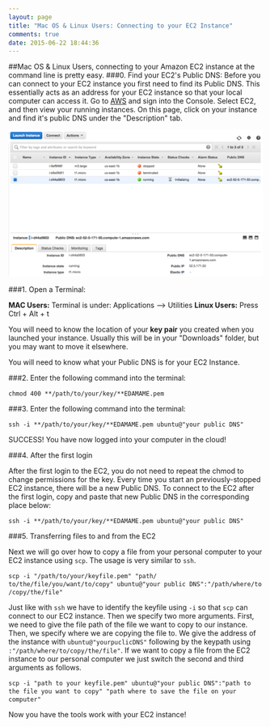 ```yaml
---
layout: page
title: "Mac OS & Linux Users: Connecting to your EC2 Instance"
comments: true
date: 2015-06-22 18:44:36
---
```


##Mac OS & Linux Users, connecting to your Amazon EC2 instance at the command line is pretty easy.
###0. Find your EC2's Public DNS:
Before you can connect to your EC2 instance you first need to find its Public DNS. This essentially acts as an address for your EC2 instance so that your local computer can access it. Go to [AWS](http://aws.amazon.com/) and sign into the Console. Select EC2, and then view your running instances. On this page, click on your instance and find it's public DNS under the "Description" tab.

![PublicDNS](../img/EC2_Public_DNS.png)

###1. Open a Terminal:

**MAC Users:** Terminal is under: Applications --> Utilities
**Linux Users:** Press Ctrl + Alt + t

You will need to know the location of your **key pair** you created when you launched your instance.  Usually this will be in your "Downloads" folder, but you may want to move it elsewhere.

You will need to know what your Public DNS is for your EC2 Instance.

###2. Enter the following command into the terminal:

```
chmod 400 **/path/to/your/key/**EDAMAME.pem
```

###3. Enter the following command into the terminal:

```
ssh -i **/path/to/your/key/**EDAMAME.pem ubuntu@"your public DNS"
```
SUCCESS! You have now logged into your computer in the cloud!

###4. After the first login

After the first login to the EC2, you do not need to repeat the chmod to change permissions for the key.
Every time you start an previously-stopped EC2 instance, there will be a new Public DNS.  To connect to the EC2 after the first login, copy and paste that new Public DNS in the corresponding place below:

```
ssh -i **/path/to/your/key/**EDAMAME.pem ubuntu@"your public DNS"
```

###5. Transferring files to and from the EC2

Next we will go over how to copy a file from your personal computer to your EC2 instance using `scp`. The usage is very similar to `ssh`.
````
scp -i "/path/to/your/keyfile.pem" "path/ to/the/file/you/want/to/copy" ubuntu@"your public DNS":"/path/where/to /copy/the/file"
````
Just like with `ssh` we have to identify the keyfile using `-i` so that `scp` can connect to our EC2 instance. Then we specify two more arguments. First, we need to give the file path of the file we want to copy to our instance. Then, we specify where we are copying the file to. We give the address of the instance with `ubuntu@"yourpuclicDNS"` following by the keypath using `:"/path/where/to/copy/the/file"`. If we want to copy a file from the EC2 instance to our personal computer we just switch the second and third arguments as follows.
````
scp -i "path to your keyfile.pem" ubuntu@"your public DNS":"path to the file you want to copy" "path where to save the file on your computer"
````
Now you have the tools work with your EC2 instance!
